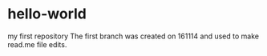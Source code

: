 # hello-world
my first repository
The first branch was created on 161114 and used to make read.me file edits.
